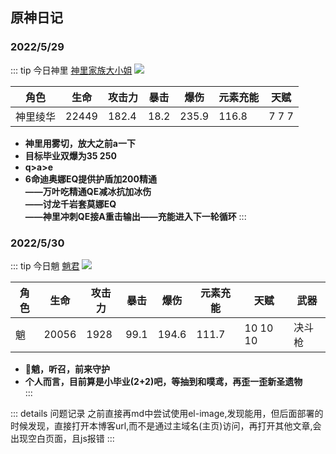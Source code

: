 

## 原神日记

### 2022/5/29
:::  tip 今日神里
[神里家族大小姐](https://images8.alphacoders.com/115/thumb-1920-1159268.jpg)
<image src="https://images8.alphacoders.com/115/thumb-1920-1159268.jpg"></image>
   
|    角色 |生命| 攻击力 | 暴击  |  爆伤  |  元素充能  | 天赋|
| ---- | ----  |  ---- | ---- | ---- |    ----|----|
| 神里绫华 |22449|182.4 | 18.2 | 235.9 | 116.8 | 7 7 7|
    
- <b>神里用雾切，放大之前a一下</b>
- <b>目标毕业双爆为35 250</b>
- <b>q>a>e</b>
- <b> 6命迪奥娜EQ提供护盾加200精通<br/>——万叶吃精通QE减冰抗加冰伤<br/>——讨龙千岩套莫娜EQ<br/>——神里冲刺QE接A重击输出——充能进入下一轮循环</b>
:::

### 2022/5/30
:::  tip 今日魈
[魈君](https://images3.alphacoders.com/112/thumb-1920-1126757.jpg)
<image src="https://images3.alphacoders.com/112/thumb-1920-1126757.jpg"></image>
   
|    角色 |生命| 攻击力 | 暴击  |  爆伤  |  元素充能  | 天赋|武器 |
| ---- | ----  |  ---- | ---- | ---- |    ----|----|----|
| 魈 | 20056| 1928|  99.1|  194.6| 111.7 | 10 10 10|决斗枪|
    
- <b>:ghost:魈，听召，前来守护</b>  
- <b>个人而言，目前算是小毕业(2+2)吧，等抽到和噗鸢，再歪一歪新圣遗物</b>  
:::

::: details 问题记录
之前直接再md中尝试使用el-image,发现能用，但后面部署的时候发现，直接打开本博客url,而不是通过主域名(主页)访问，再打开其他文章,会出现空白页面，且js报错
:::